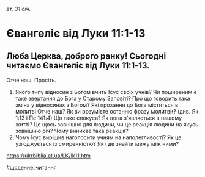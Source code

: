 
_вт, 31 січ._

# Євангеліє від Луки 11:1-13

## Люба Церква, доброго ранку! Сьогодні читаємо Євангеліє від Луки 11:1-13.
 Отче наш. Просіть.
1. Якого типу відносин з Богом вчить Ісус своїх учнів? Чи поширеним є таке звертання до Бога у Старому Заповіті? Про що говорить така зміна у відносинах з Богом? Які прохання до Бога містяться в молитві Отче наш? Як ви розумієте останню фразу молитви? (див. Як 1:13 і Пс 141:4) Що таке спокуса? Як вона з'являється в нашому житті? Це щось зовнішнє для людини, чи це реакція людини на якусь зовнішню річ? Чому виникає така реакція?
2. Чому Ісус вирішив наголосити учням на наполегливості? Як це узгоджується із смиренністю? Як і де знайти межу між ними?

https://ukrbiblia.at.ua/LK/lk11.htm

#щоденне_читання
